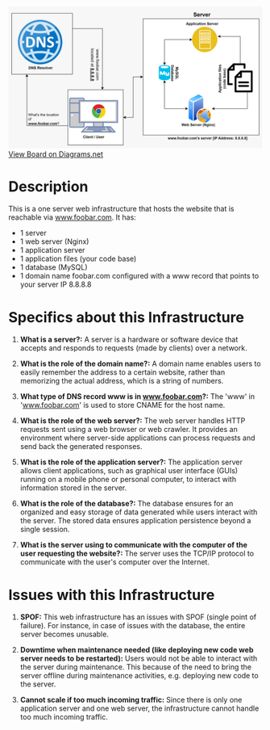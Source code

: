 ![Simple Web Infrastructure](./images/0-simple_web_stack.jpg)
[View Board on Diagrams.net](https://drive.google.com/file/d/1xjl3rLaPSuaOhVzVbW6NcnaqZRgKat6V/view)

# **Description**<br>
This is a one server web infrastructure that hosts the website that is reachable via www.foobar.com. It has:
* 1 server
* 1 web server (Nginx)
* 1 application server
* 1 application files (your code base)
* 1 database (MySQL)
* 1 domain name foobar.com configured with a www record that points to your server IP 8.8.8.8

# **Specifics about this Infrastructure**<br>
1. **What is a server?:**
A server is a hardware or software device that accepts and responds to requests (made by clients) over a network.

2. **What is the role of the domain name?:**
A domain name enables users to easily remember the address to a certain website, rather than memorizing the actual address, which is a string of numbers.

3. **What type of DNS record www is in www.foobar.com?:**
The 'www' in 'www.foobar.com' is used to store CNAME for the host name.

4. **What is the role of the web server?:**
The web server handles HTTP requests sent using a web browser or web crawler. It provides an environment where server-side applications can process requests and send back the generated responses.

5. **What is the role of the application server?:**
The application server allows client applications, such as graphical user interface (GUIs) running on a mobile phone or personal computer, to interact with information stored in the server.

6. **What is the role of the database?:**
The database ensures for an organized and easy storage of data generated while users interact with the server. The stored data ensures application persistence beyond a single session.

7. **What is the server using to communicate with the computer of the user requesting the website?:**
The server uses the TCP/IP protocol to communicate with the user's computer over the Internet.

# **Issues with this Infrastructure**
1. __SPOF:__
This web infrastructure has an issues with SPOF (single point of failure). For instance, in case of issues with the database, the entire server becomes unusable.

2. __Downtime when maintenance needed (like deploying new code web server needs to be restarted):__
Users would not be able to interact with the server during maintenance. This because of the need to bring the server offline during maintenance activities, e.g. deploying new code to the server.

3. __Cannot scale if too much incoming traffic:__
Since there is only one application server and one web server, the infrastructure cannot handle too much incoming traffic.
